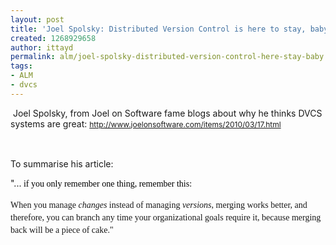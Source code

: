```yaml
---
layout: post
title: 'Joel Spolsky: Distributed Version Control is here to stay, baby'
created: 1268929658
author: ittayd
permalink: alm/joel-spolsky-distributed-version-control-here-stay-baby
tags:
- ALM
- dvcs
---
```

<p>&nbsp;Joel Spolsky, from Joel on Software fame blogs about why he thinks DVCS systems are great:&nbsp;<span class="Apple-style-span" style="line-height: 19px; font-size: 12px; "><a href="http://www.joelonsoftware.com/items/2010/03/17.html">http://www.joelonsoftware.com/items/2010/03/17.html</a></span></p>
<p>&nbsp;</p>
<p>To summarise his article:</p>
<p>&quot;...<span class="Apple-style-span" style="font-family: Georgia, serif; line-height: 20px; color: rgb(0, 0, 0); ">&nbsp;if you only remember one thing, remember this:</span></p>
<p><span class="Apple-style-span" style="color: rgb(0, 0, 0); font-family: 'Times New Roman'; line-height: normal; font-size: medium; ">
<p style="font-family: Georgia, serif; margin-bottom: 1em; margin-top: 0px; line-height: 20px; ">When you manage&nbsp;<em>changes</em>&nbsp;instead of managing&nbsp;<em>versions</em>, merging works better, and therefore, you can branch any time your organizational goals require it, because merging back will be a piece of cake.&quot;</p>
</span></p>
<p>&nbsp;</p>
